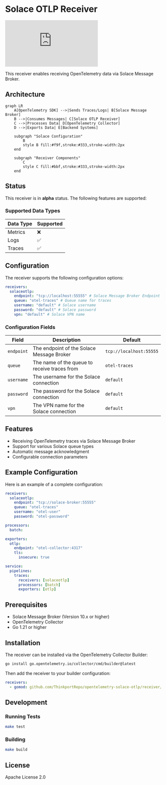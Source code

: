 # Solace OTLP Receiver

[![Coverage](https://raw.githubusercontent.com/ThinkportRepo/opentelemetry-solace-otlp/main/coverage.json)](https://github.com/ThinkportRepo/opentelemetry-solace-otlp)


This receiver enables receiving OpenTelemetry data via Solace Message Broker.

## Architecture

```mermaid
graph LR
    A[OpenTelemetry SDK] -->|Sends Traces/Logs| B[Solace Message Broker]
    B -->|Consumes Messages| C[Solace OTLP Receiver]
    C -->|Processes Data| D[OpenTelemetry Collector]
    D -->|Exports Data| E[Backend Systems]
    
    subgraph "Solace Configuration"
        B
        style B fill:#f9f,stroke:#333,stroke-width:2px
    end
    
    subgraph "Receiver Components"
        C
        style C fill:#bbf,stroke:#333,stroke-width:2px
    end
```

## Status

This receiver is in **alpha** status. The following features are supported:

### Supported Data Types

| Data Type | Supported |
| --------- | --------- |
| Metrics   | ❌        |
| Logs      | ✅        |
| Traces    | ✅        |

## Configuration

The receiver supports the following configuration options:

```yaml
receivers:
  solaceotlp:
    endpoint: "tcp://localhost:55555" # Solace Message Broker Endpoint
    queue: "otel-traces" # Queue name for traces
    username: "default" # Solace username
    password: "default" # Solace password
    vpn: "default" # Solace VPN name
```

### Configuration Fields

| Field      | Description                                  | Default                 |
| ---------- | -------------------------------------------- | ----------------------- |
| `endpoint` | The endpoint of the Solace Message Broker    | `tcp://localhost:55555` |
| `queue`    | The name of the queue to receive traces from | `otel-traces`           |
| `username` | The username for the Solace connection       | `default`               |
| `password` | The password for the Solace connection       | `default`               |
| `vpn`      | The VPN name for the Solace connection       | `default`               |

## Features

- Receiving OpenTelemetry traces via Solace Message Broker
- Support for various Solace queue types
- Automatic message acknowledgment
- Configurable connection parameters

## Example Configuration

Here is an example of a complete configuration:

```yaml
receivers:
  solaceotlp:
    endpoint: "tcp://solace-broker:55555"
    queue: "otel-traces"
    username: "otel-user"
    password: "otel-password"

processors:
  batch:

exporters:
  otlp:
    endpoint: "otel-collector:4317"
    tls:
      insecure: true

service:
  pipelines:
    traces:
      receivers: [solaceotlp]
      processors: [batch]
      exporters: [otlp]
```

## Prerequisites

- Solace Message Broker (Version 10.x or higher)
- OpenTelemetry Collector
- Go 1.21 or higher

## Installation

The receiver can be installed via the OpenTelemetry Collector Builder:

```bash
go install go.opentelemetry.io/collector/cmd/builder@latest
```

Then add the receiver to your builder configuration:

```yaml
receivers:
  - gomod: github.com/ThinkportRepo/opentelemetry-solace-otlp/receiver/solaceotlpreceiver v0.0.1
```

## Development

### Running Tests

```bash
make test
```

### Building

```bash
make build
```

## License

Apache License 2.0
